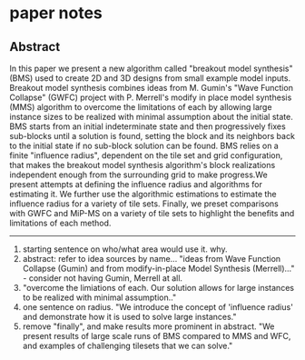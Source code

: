 paper notes
===

Abstract
---


In this paper we present a new algorithm called "breakout model synthesis" (BMS) used to create 2D and 3D designs from small example model inputs. Breakout model synthesis combines ideas from M. Gumin's "Wave Function Collapse" (GWFC) project with P. Merrell's modify in place model synthesis (MMS) algorithm to overcome the limitations of each by allowing large instance sizes to be realized with minimal assumption about the initial state. BMS starts from an initial indeterminate state and then progressively fixes sub-blocks until a solution is found, setting the block and its neighbors back to the initial state if no sub-block solution can be found. BMS relies on a finite "influence radius", dependent on the tile set and grid configuration, that makes the breakout model synthesis algorithm's block realizations independent enough from the surrounding grid to make progress.We present attempts at defining the influence radius and algorithms for estimating it. We further use the algorithmic estimations to estimate the influence radius for a variety of tile sets. Finally, we preset comparisons with GWFC and MiP-MS on a variety of tile sets to highlight the benefits and limitations of each method.

---

1. starting sentence on who/what area would use it. why.           
2. abstract: refer to idea sources by name... "ideas from Wave Function Collapse (Gumin) and from modify-in-place Model Synthesis (Merrell)..." - consider not having Gumin, Merrell at all.           
3. "overcome the limiations of each. Our solution allows for large instances to be realized with minimal assumption.."           
4. one sentence on radius. "We introduce the concept of 'influence radius' and demonstrate how it is used to solve large instances."           
5. remove "finally", and make results more prominent in abstract. "We present results of large scale runs of BMS compared to MMS and WFC, and examples of challenging tilesets that we can solve."
